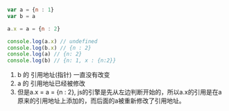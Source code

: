 ```js

var a = {n : 1}
var b = a

a.x = a = {n : 2}

console.log(a.x) // undefined
console.log(b.x) // {n : 2}
console.log(a) // {n: 2}
console.log(b) // {n: 1, x : {n:2}}

```

1. b 的 引用地址(指针) 一直没有改变
2. a 的 引用地址已经被修改
3. 但是a.x = a = {n : 2}, js的引擎是先从左边判断开始的，所以a.x的引用是在a原来的引用地址上添加的，而后面的a被重新修改了引用地址。